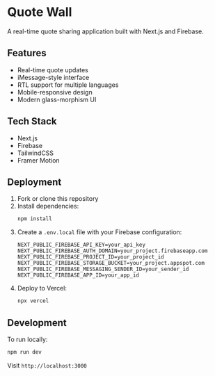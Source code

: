 # Quote Wall

A real-time quote sharing application built with Next.js and Firebase.

## Features

- Real-time quote updates
- iMessage-style interface
- RTL support for multiple languages
- Mobile-responsive design
- Modern glass-morphism UI

## Tech Stack

- Next.js
- Firebase
- TailwindCSS
- Framer Motion

## Deployment

1. Fork or clone this repository
2. Install dependencies:
   ```bash
   npm install
   ```
3. Create a `.env.local` file with your Firebase configuration:
   ```
   NEXT_PUBLIC_FIREBASE_API_KEY=your_api_key
   NEXT_PUBLIC_FIREBASE_AUTH_DOMAIN=your_project.firebaseapp.com
   NEXT_PUBLIC_FIREBASE_PROJECT_ID=your_project_id
   NEXT_PUBLIC_FIREBASE_STORAGE_BUCKET=your_project.appspot.com
   NEXT_PUBLIC_FIREBASE_MESSAGING_SENDER_ID=your_sender_id
   NEXT_PUBLIC_FIREBASE_APP_ID=your_app_id
   ```
4. Deploy to Vercel:
   ```bash
   npx vercel
   ```

## Development

To run locally:

```bash
npm run dev
```

Visit `http://localhost:3000` 
